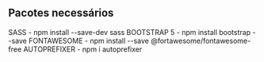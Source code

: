 ## Pacotes necessários

SASS - npm install --save-dev sass
BOOTSTRAP 5 - npm install bootstrap --save
FONTAWESOME - npm install --save @fortawesome/fontawesome-free
AUTOPREFIXER - npm i autoprefixer



